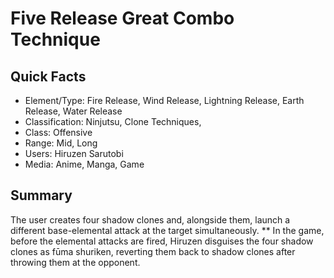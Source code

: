 # Five Release Great Combo Technique

## Quick Facts
- Element/Type: Fire Release, Wind Release, Lightning Release, Earth Release, Water Release
- Classification: Ninjutsu, Clone Techniques,
- Class: Offensive
- Range: Mid, Long
- Users: Hiruzen Sarutobi
- Media: Anime, Manga, Game

## Summary
The user creates four shadow clones and, alongside them, launch a different base-elemental attack at the target simultaneously. ** In the game, before the elemental attacks are fired, Hiruzen disguises the four shadow clones as fūma shuriken, reverting them back to shadow clones after throwing them at the opponent.

